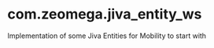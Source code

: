 com.zeomega.jiva_entity_ws
==========================

Implementation of some Jiva Entities for Mobility to start with